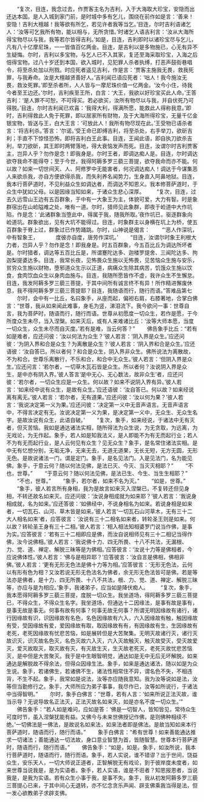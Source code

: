 <!-- { "loadSidebar": true } -->
　　“复次，目连，我念过去，作贾客主名为吉利，入于大海取大珍宝，安隐而出还达本国。是人入城到家门前，是时城中多有乞儿，围绕在前作如是言：‘善来！安隐！吉利大檀越！我等欲有所乞，若见许者我等当乞。’目连，尔时吉利语诸乞人：‘汝等可乞我所有物，能以相与，无所贪惜。’时诸乞人语吉利言：‘汝从大海所得宝物尽以与我，我等若尔皆得吉利。’如是，目连，吉利即时以诸珍宝尽与乞儿，凡有八十亿摩尼珠，一一皆值百亿两金。目连，是吉利以是多物施已，心无有异不生疑悔。尔时，吉利以多宝物，与乞人已不入其家，复还至海采取珍宝，入海之后倍得宝物。过八十岁还到本国，欲入城时，见犯罪人杀者执缚，打恶声鼓街巷唱令，将至杀处加以刑戮。时应死者遥见吉利，作是言：‘贾客主施我无畏，救我死罪，与我寿命。汝是大檀越贤善好人。’吉利闻已语应死者：‘咄人！我今施汝无畏，救汝死罪。’即至杀者所，人人皆与一摩尼珠价值一亿两金。‘汝今小住，待我今者至王边还。’尔时，吉利疾至王所，白言：‘大王，我欲以好珍宝买此人命。’王答吉利：‘是人罪不可恕，不可得买。若必欲买，汝所有物尽以与我，并自伏死乃可得脱。’目连，尔时吉利闻已欢喜：‘我得大利，得满所愿，能救此人得称我意。’即时，吉利得救此人免于死罪，即以居家所有财物，及于大海所得珍宝，无量千亿金银宝物，皆送与王，白大王言：‘可放此人！我所有物尽现在此。’王受物已语杀者言：‘将吉利杀。’答言：‘尔诺。’受王命已即缚吉利，将至杀处，右手举刀，欲斫吉利；手直不下惊怪恐怖，即将吉利白王此事。目连，王闻此语，即自执刀欲杀吉利，举刀欲斫，其王即时两臂落地，得大衰恼发声而死。目连，汝谓尔时吉利贾客主，岂异人乎？勿作是念！即我身是。尔时王者，即调达痴人是。目连，尔时调达欲夺我命不能得夺；至于今世，我得阿耨多罗三藐三菩提，欲夺我命而亦不能。何以故？如来一切世间天、人、阿修罗中无能害者，何况调达痴人！调达于今谋集恶人来欲杀我，亦自方便欲得杀我，而失利养名闻势力，生身直入阿鼻地狱。目连，我本行菩萨道时，不见利益众生如调达者，而调达不知恩义。我本修菩萨道时，于众生中犹如父母。以是因缘当知如来，于诸众生悲心深厚。
　　“复次，目连，过去久远雪山王边有五百群象，于中有一大象王为主，体貌可爱，大力有智。时是象群宿出在山崄隘难之处，唯有一道。尔时，猎师见此象群，即夜于崄道中大作坑陷，作是念：‘此诸群象当堕此中，得属于我，随我所取。’夜作坑已，驱逐群象向崄道坑。群象欲出，见有大坑不能得过。目连，时象群主以身横在坑上为桥，使五百群象于脊上过，群象过已作势踊跳。尔时，山神说是偈言：
　　“‘恶人作深坑，中有智象王，
　　　度彼亦自度，唐劳作深坑。’
　　“目连，汝谓尔时象王利根大力者，岂异人乎？勿作是念！即我身是。时五百群象，今五百比丘为调达所坏者是。尔时猎者，调达等五百比丘是，所谓蹇陀达多、迦楼罗提舍、三闻陀达多、拘迦梨提婆达多。目连，我常长夜，见怖畏众生施以无怖畏，见苦恼众生施与安乐，贫穷众生施以财物，堕邪道众生示以正道，病痛众生除其病苦，饥饿众生施以饮食，食肉饮血众生以身肉血施与。目连，我随所愿皆作不虚，我许众生不生懈怠。目连，我发阿耨多罗三藐三菩提，于其中间所有诚言终不有异！所作精进懈废休息，我不得阿耨多罗三藐三菩提耶？目连，我随语而行，随行而语。”答难品第七
　　尔时，会中有一比丘，名曰象手，从座而起，偏袒右肩，右膝著地，合掌白佛言：“世尊，我从如来闻此难事，身毛为竖，涕泪流下。我今欲问一事：世尊自言，我为菩萨时，随语而行，随行而语。世尊从初愿度一切众生，若作是愿，于今所度众生未尽，当入涅槃。如来灭后，或有人来难诸比丘：‘汝等大师本愿，当度一切众生，众生未尽而自灭度。’若有是难，当云何答？”
　　佛告象手比丘：“若有如是难者，应还问彼：‘汝以何法为众生？’彼人若言：‘阴入界是众生。’应还问彼：‘为阴入界和合是众生？为离散是众生？’彼人若言：‘阴入界和合是众生。’应还语彼：‘汝自答已。所以者何？和合是众生，阴入界非众生。佛所说法为离散故，不为和合。世尊乐离散行，不乐和合，和合中无众生。’彼人若言：‘但阴入界是众生。’应还问言：‘若尔者，一切草木瓦石皆是众生。所以者何？汝说阴入界是众生，是中亦有阴入界。’彼人答言‘是中无心、无心数法，故非众生’者，应还问彼：‘若尔者，一切众生应是一众生。何以故？如来不说阴入界有异。’彼人若言：‘如来经中说有众生，是故有众生。’应还语彼：‘汝自答已。何以故？如来经说离有离无。’彼人若言：‘若尔者，无有道果。’应还问彼：‘汝以何为果？’彼人若言：‘我说决定第一义为果。’应还问彼：‘决定第一义中无音声语言。无音声语言中，不得言决定有无。汝说决定第一义为果，是决定第一义中，无众生、无众生名字。是故汝说有众生，此语自破。’
　　“复次，象手，如来经说，于诸法中无有灭者，但灭苦恼。我如是通达诸法实相，随所得法为众生说，为无贪取，为远离，为无戏论，为无作起。象手，若人如是知我法义，是人即能不为有无而起行业；若人不为有无而起行业，是人云何见有众生？见无众生？象手，是名常住诸法实相。是中无有忆想分别，无垢无净，无来无去，无道无道果，无长无短，无方无圆，无形无色。是故说诸法一门，谓是定门。象手，是名见法门。入是见法门，名为能见佛。象手，于意云何？随以何法见佛，是法已灭、今灭、当灭灭相耶？”
　　“不也，世尊。”
　　“于意云何？随以何法见佛，是法已生、今生、当生生相耶？”
　　“不也，世尊。”
　　“象手，若尔者，如来不名为灭。”
　　“如是，世尊。”
　　“象手，彼人若言所有身相，我为是故言如来灭入涅槃已，不复转还但见身相，不转还故名如来灭。应还问彼：‘汝说身相成就为如来耶？’彼人若言：‘我说身相成就，名为如来。’应还答彼：‘如佛经中，不说身相名为如来。若说身相是如来者，一切瓦石、山河、草木皆是如来。’彼人若言‘一切瓦石山河草木，无有三十二大人相名如来’者，应答彼言：‘汝说有三十二相名如来者，转轮圣王则是如来。何以故？转轮圣王身有三十二相。’彼人若言：‘相入相法知相婆罗门说当作佛，是事为实。’应答彼言：‘若有三十二相即应是佛，而汝自说相师见有三十二相记当得作佛，汝今说佛相。’彼人若言：‘我说佛十力、四无所畏、十八不共法，无漏根、力、觉、道、禅定、解脱三昧等是为佛相。’应答彼言：‘汝说十力等是佛相者，今应说佛体性。’彼人若言：‘佛与是相异耶？’应答彼言：‘汝自言是佛相，佛相非佛。’彼人若言：‘更有无形无色法是佛十力等为相。’应答彼言：‘无形无色法，云何以有形有色为相？又汝若说无形无色法名为佛者，余无形无色法皆可是佛。若是等法亦是佛者，是十力、四无所畏、十八不共法，根、力、觉、道、禅定、解脱三昧等，亦应与是为相应。’象手，我诸弟子，应当如是降伏痴人。
　　“复次，象手，我本愿得阿耨多罗三藐三菩提，度脱一切众生。我坐道场，得阿耨多罗三藐三菩提已，不得众生，不得众生名字。我坐道场，但通达十二因缘法，是事有故是事有，是事无故是事无。何事有故有何事？何事无故无何事？所谓无明因缘故有诸行，诸行因缘故有识，识因缘故有名色，名色因缘故有六入，六入因缘故有触，触因缘故有受，受因缘故有爱，爱因缘故有取，取因缘故有有，有因缘故有生，生因缘故有老死，老死因缘故有忧悲苦恼，如是展转但是大苦聚集。无明灭故诸行灭，诸行灭故识灭，识灭故名色灭，名色灭故六入灭，六入灭故触灭，触灭故受灭，受灭故爱灭，爱灭故取灭，取灭故有灭，有灭故生灭，生灭故老死灭，老死灭故忧悲苦恼灭，是中但是大苦聚灭。我于是中生眼智明觉，通达如是无中无后无坏解脱。如来通达是解脱故不得余法，但得众因缘生法。象手，如来是通达诸法，随以如是为众生说。象手，若诸佛生，若诸佛不生，诸法性相常住不异，谓名色不失，不相违背，不生不起。象手，我常如是说法，汝等亦应随我意知。我为汝等说如是法，汝等但当勤修行之。象手，大师所应为弟子事事，我尽作已，汝等如所说行，于诸法中当得智明。”
　　尔时，象手白佛言：“世尊，若有人言：‘如来所说正法灭故，谁当示导？无说导故名正法灭，正法灭故名如来灭，如是亦名不度一切众生。’”
　　佛告象手：“若人如是难问，应如是答：‘佛是一切智人，皆知皆见，常待众生可度时节，虽入涅槃犹能有益。又佛今与未来世佛授记作佛，是则佛种相续不绝。’一切佛法是一佛法，是故说名如来法，如来法者即是佛法。是故当知如来本行菩萨道时，随语而行，随行而语。”
　　象手白佛言：“希有世尊！如来善能通达推求一切诸法；善能通达一切法故，身口意业智慧为首，皆随智慧。世尊本行菩萨道时，随语而行，随行而语。”
　　佛告象手：“如是，如是。象手，如汝所说，我本行菩萨道时，随语而行，随行而语。象手，若人实说，谁不错谬？出于世间，饶益众生，安乐天人，一切大师说正道者，正智解脱无有戏论，到于彼岸度未度者，如来世尊当说我是，是为实语者。象手，若人实语，谁是不诳者？知恩报恩者，当说我是，是我为实语。若有众生小事于我，是事不失。象手，我从初发阿耨多罗三藐三菩提心已来，于其中间心无退转，亦不忆念贪乐声闻、辟支佛乘我当得是法，但一发心欲教弟子求辟支佛。
